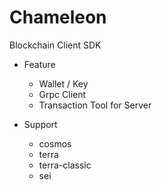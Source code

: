 # Chameleon
Blockchain Client SDK

* Feature
  * Wallet / Key
  * Grpc Client
  * Transaction Tool for Server

* Support
  * cosmos
  * terra
  * terra-classic
  * sei
